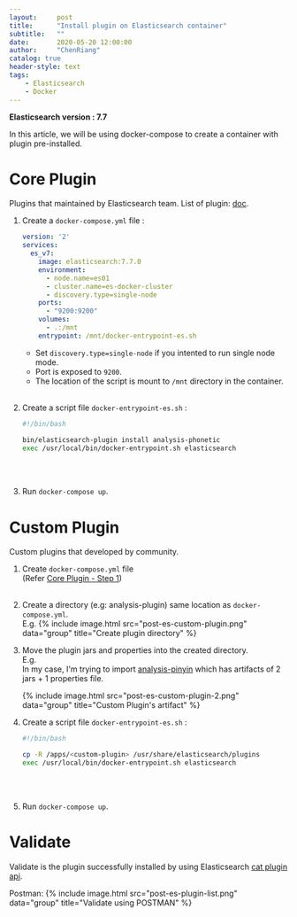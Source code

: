 ```yaml
---
layout:     post
title:      "Install plugin on Elasticsearch container"
subtitle:   ""
date:       2020-05-20 12:00:00
author:     "ChenRiang"
catalog: true
header-style: text
tags:
    - Elasticsearch 
    - Docker 
---
```


**Elasticsearch version : 7.7**

In this article, we will be using docker-compose to create a container with plugin pre-installed.

# Core Plugin
Plugins that maintained by Elasticsearch team.
List of plugin: [doc](https://www.elastic.co/guide/en/elasticsearch/plugins/7.7/index.html).

1. Create a ``docker-compose.yml`` file : 

    ```yaml
    version: '2'
    services:
      es_v7:
        image: elasticsearch:7.7.0
        environment:
          - node.name=es01
          - cluster.name=es-docker-cluster
          - discovery.type=single-node
        ports:
          - "9200:9200"
        volumes:
          - .:/mnt
        entrypoint: /mnt/docker-entrypoint-es.sh
    
    ```
    
    - Set ``discovery.type=single-node``  if you intented to run single node mode. 
    - Port is exposed to ``9200``.
    - The location of the script is mount to ``/mnt`` directory in the container.
    <br><br>


2. Create a script file ``docker-entrypoint-es.sh`` :

    ```sh
    #!/bin/bash
    
    bin/elasticsearch-plugin install analysis-phonetic
    exec /usr/local/bin/docker-entrypoint.sh elasticsearch
    
    ```
    <br><br>
3. Run ``docker-compose up``.


# Custom Plugin
Custom plugins that developed by community. 

1. Create ``docker-compose.yml`` file  
(Refer [Core Plugin - Step 1](#core-plugin))
    <br><br>

2. Create a directory (e.g: analysis-plugin) same location as ``docker-compose.yml``. <br>
E.g.
    {% include image.html src="post-es-custom-plugin.png" data="group" title="Create plugin directory" %}

3. Move the plugin jars and properties into the created directory. <br>
   E.g.<br>
   In my case, I'm trying to import [analysis-pinyin](https://github.com/medcl/elasticsearch-analysis-pinyin) which has artifacts of 2 jars + 1 properties file.

    {% include image.html src="post-es-custom-plugin-2.png" data="group" title="Custom Plugin's artifact" %}


4. Create a script file ``docker-entrypoint-es.sh`` :

    ```sh
    #!/bin/bash

    cp -R /apps/<custom-plugin> /usr/share/elasticsearch/plugins
    exec /usr/local/bin/docker-entrypoint.sh elasticsearch

    ```
    <br><br>

 5. Run ``docker-compose up``.


# Validate
Validate is the plugin successfully installed by using Elasticsearch [cat plugin api](https://www.elastic.co/guide/en/elasticsearch/reference/current/cat-plugins.html).

Postman: 
{% include image.html src="post-es-plugin-list.png" data="group" title="Validate using POSTMAN" %}